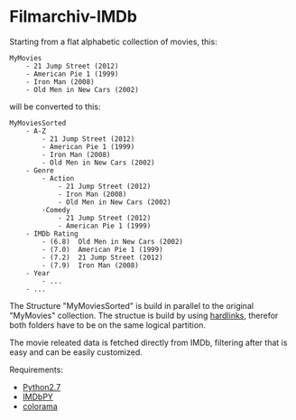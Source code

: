 # Filmarchiv-IMDb

Starting from a flat alphabetic collection of movies, this:

```
MyMovies
    - 21 Jump Street (2012)
    - American Pie 1 (1999)
    - Iron Man (2008)
    - Old Men in New Cars (2002)
```

will be converted to this:

```
MyMoviesSorted
    - A-Z
        - 21 Jump Street (2012)
        - American Pie 1 (1999)
        - Iron Man (2008)
        - Old Men in New Cars (2002)
    - Genre
        - Action
            - 21 Jump Street (2012)
            - Iron Man (2008)
            - Old Men in New Cars (2002)
        -Comedy
            - 21 Jump Street (2012)
            - American Pie 1 (1999)
    - IMDb Rating
        - (6.8)  Old Men in New Cars (2002)
        - (7.0)  American Pie 1 (1999)
        - (7.2)  21 Jump Street (2012)
        - (7.9)  Iron Man (2008)
    - Year
        - ...
    - ...
```

The Structure "MyMoviesSorted" is build in parallel to the original "MyMovies" collection. The structue is build by using [hardlinks](http://en.wikipedia.org/wiki/Hard_link), therefor both folders have to be on the same logical partition.

The movie releated data is fetched directly from IMDb, filtering after that is easy and can be easily customized.

Requirements:
  - [Python2.7](http://python.org)
  - [IMDbPY](http://imdbpy.sourceforge.net)
  - [colorama](https://pypi.python.org/pypi/colorama)

